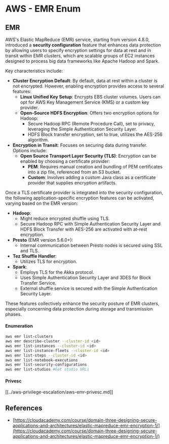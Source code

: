 # AWS - EMR Enum

## EMR

AWS's Elastic MapReduce (EMR) service, starting from version 4.8.0, introduced a **security configuration** feature that enhances data protection by allowing users to specify encryption settings for data at rest and in transit within EMR clusters, which are scalable groups of EC2 instances designed to process big data frameworks like Apache Hadoop and Spark.

Key characteristics include:

- **Cluster Encryption Default**: By default, data at rest within a cluster is not encrypted. However, enabling encryption provides access to several features:
  - **Linux Unified Key Setup**: Encrypts EBS cluster volumes. Users can opt for AWS Key Management Service (KMS) or a custom key provider.
  - **Open-Source HDFS Encryption**: Offers two encryption options for Hadoop:
    - Secure Hadoop RPC (Remote Procedure Call), set to privacy, leveraging the Simple Authentication Security Layer.
    - HDFS Block transfer encryption, set to true, utilizes the AES-256 algorithm.
- **Encryption in Transit**: Focuses on securing data during transfer. Options include:
  - **Open Source Transport Layer Security (TLS)**: Encryption can be enabled by choosing a certificate provider:
    - **PEM**: Requires manual creation and bundling of PEM certificates into a zip file, referenced from an S3 bucket.
    - **Custom**: Involves adding a custom Java class as a certificate provider that supplies encryption artifacts.

Once a TLS certificate provider is integrated into the security configuration, the following application-specific encryption features can be activated, varying based on the EMR version:

- **Hadoop**:
  - Might reduce encrypted shuffle using TLS.
  - Secure Hadoop RPC with Simple Authentication Security Layer and HDFS Block Transfer with AES-256 are activated with at-rest encryption.
- **Presto** (EMR version 5.6.0+):
  - Internal communication between Presto nodes is secured using SSL and TLS.
- **Tez Shuffle Handler**:
  - Utilizes TLS for encryption.
- **Spark**:
  - Employs TLS for the Akka protocol.
  - Uses Simple Authentication Security Layer and 3DES for Block Transfer Service.
  - External shuffle service is secured with the Simple Authentication Security Layer.

These features collectively enhance the security posture of EMR clusters, especially concerning data protection during storage and transmission phases.

#### Enumeration

```bash
aws emr list-clusters
aws emr describe-cluster --cluster-id <id>
aws emr list-instances --cluster-id <id>
aws emr list-instance-fleets --cluster-id <id>
aws emr list-steps --cluster-id <id>
aws emr list-notebook-executions
aws emr list-security-configurations
aws emr list-studios #Get studio URLs
```

#### Privesc

[[../aws-privilege-escalation/aws-emr-privesc.md]]

## References

- [https://cloudacademy.com/course/domain-three-designing-secure-applications-and-architectures/elastic-mapreduce-emr-encryption-1/](https://cloudacademy.com/course/domain-three-designing-secure-applications-and-architectures/elastic-mapreduce-emr-encryption-1/)

